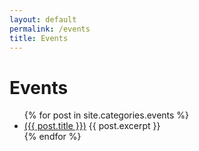 ```yaml
---
layout: default
permalink: /events
title: Events
---
```


# Events

<ul>
    {% for post in site.categories.events %}
          <li>
                <a href="{{ post.url }}">({{ post.title }})</a>
                {{ post.excerpt }}
          </li>
    {% endfor %}
</ul>
